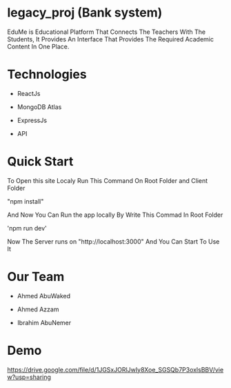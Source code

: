 # legacy_proj (Bank system)

EduMe is Educational Platform That Connects The Teachers With The Students,
It Provides An Interface That Provides The Required Academic Content In One Place.

# Technologies
- ReactJs

- MongoDB Atlas

- ExpressJs

- API

# Quick Start
To Open this site Localy Run This Command On Root Folder  and Client Folder

"npm install"

And Now You Can Run the app locally By Write This Commad In Root Folder

'npm run dev'

 Now The Server runs on "http://localhost:3000" And You Can Start To Use It
 
 
 # Our Team
 
 - Ahmed AbuWaked
 
 - Ahmed Azzam
 
 - Ibrahim AbuNemer


# Demo
https://drive.google.com/file/d/1JGSxJORlJwIy8Xoe_SGSQb7P3oxlsBBV/view?usp=sharing


